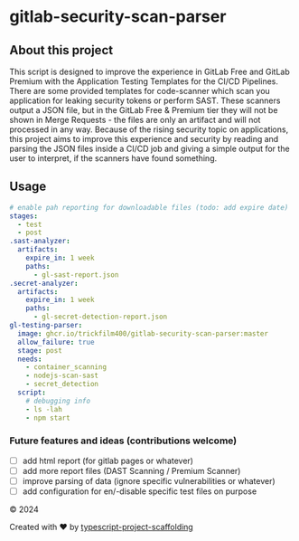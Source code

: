 # gitlab-security-scan-parser


## About this project
This script is designed to improve the experience in GitLab Free and GitLab Premium with the Application Testing Templates for the CI/CD Pipelines.
There are some provided templates for code-scanner which scan you application for leaking security tokens or perform SAST.
These scanners output a JSON file, but in the GitLab Free & Premium tier they will not be shown in Merge Requests - the files are only an artifact and will not processed in any way.
Because of the rising security topic on applications,
this project aims to improve this experience and security by reading and parsing the JSON files inside a CI/CD job and giving a simple output for the user to interpret,
if the scanners have found something.


## Usage
```yaml
# enable pah reporting for downloadable files (todo: add expire date)
stages:
  - test
  - post
.sast-analyzer:
  artifacts:
    expire_in: 1 week
    paths:
      - gl-sast-report.json
.secret-analyzer:
  artifacts:
    expire_in: 1 week
    paths:
      - gl-secret-detection-report.json
gl-testing-parser:
  image: ghcr.io/trickfilm400/gitlab-security-scan-parser:master
  allow_failure: true
  stage: post
  needs:
    - container_scanning
    - nodejs-scan-sast
    - secret_detection
  script:
    # debugging info
    - ls -lah
    - npm start
```

### Future features and ideas (contributions welcome)
- [ ] add html report (for gitlab pages or whatever)
- [ ] add more report files (DAST Scanning / Premium Scanner)
- [ ] improve parsing of data (ignore specific vulnerabilities or whatever)
- [ ] add configuration for en/-disable specific test files on purpose

&copy; 2024

Created with ♥ by [typescript-project-scaffolding](https://github.com/Trickfilm400/typescript-project-scaffolding)